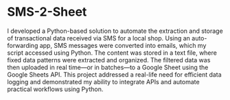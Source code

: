 # SMS-2-Sheet

I developed a Python-based solution to automate the extraction and storage of transactional data received via SMS for a local shop. Using an auto-forwarding app, SMS messages were converted into emails, which my script accessed using Python. The content was stored in a text file, where fixed data patterns were extracted and organized. The filtered data was then uploaded in real time—or in batches—to a Google Sheet using the Google Sheets API. This project addressed a real-life need for efficient data logging and demonstrated my ability to integrate APIs and automate practical workflows using Python.
